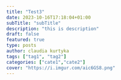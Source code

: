 ```yaml
---
title: "Test3"
date: 2023-10-16T17:18:04+01:00
subTitle: "subTitle"
description: "this is description"
draft: false
featured: true
type: posts
author: claudia kurtyka
tags: ["tag1", "tag2"]
categories: ["cate1","cate2"]
cover: "https://i.imgur.com/aic6GS8.png"
---
```


